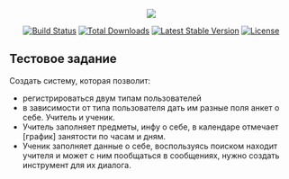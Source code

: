 <p align="center"><img src="https://laravel.com/assets/img/components/logo-laravel.svg"></p>

<p align="center">
<a href="https://travis-ci.org/laravel/framework"><img src="https://travis-ci.org/laravel/framework.svg" alt="Build Status"></a>
<a href="https://packagist.org/packages/laravel/framework"><img src="https://poser.pugx.org/laravel/framework/d/total.svg" alt="Total Downloads"></a>
<a href="https://packagist.org/packages/laravel/framework"><img src="https://poser.pugx.org/laravel/framework/v/stable.svg" alt="Latest Stable Version"></a>
<a href="https://packagist.org/packages/laravel/framework"><img src="https://poser.pugx.org/laravel/framework/license.svg" alt="License"></a>
</p>

## Тестовое задание

Создать систему, которая позволит:
- регистрироваться двум типам пользователей
- в зависимости от типа пользователя дать им разные поля анкет о себе. Учитель и ученик.
- Учитель заполняет предметы, инфу о себе, в календаре отмечает [график] занятости по часам и дням.
- Ученик заполняет данные о себе, воспользуясь поиском находит учителя и может с ним пообщаться в сообщениях, нужно создать инструмент для их диалога.
